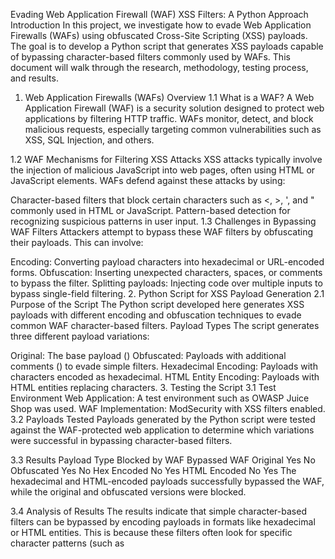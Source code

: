 Evading Web Application Firewall (WAF) XSS Filters: A Python Approach
Introduction
In this project, we investigate how to evade Web Application Firewalls (WAFs) using obfuscated Cross-Site Scripting (XSS) payloads. The goal is to develop a Python script that generates XSS payloads capable of bypassing character-based filters commonly used by WAFs. This document will walk through the research, methodology, testing process, and results.

1. Web Application Firewalls (WAFs) Overview
1.1 What is a WAF?
A Web Application Firewall (WAF) is a security solution designed to protect web applications by filtering HTTP traffic. WAFs monitor, detect, and block malicious requests, especially targeting common vulnerabilities such as XSS, SQL Injection, and others.

1.2 WAF Mechanisms for Filtering XSS Attacks
XSS attacks typically involve the injection of malicious JavaScript into web pages, often using HTML or JavaScript elements. WAFs defend against these attacks by using:

Character-based filters that block certain characters such as <, >, ', and " commonly used in HTML or JavaScript.
Pattern-based detection for recognizing suspicious patterns in user input.
1.3 Challenges in Bypassing WAF Filters
Attackers attempt to bypass these WAF filters by obfuscating their payloads. This can involve:

Encoding: Converting payload characters into hexadecimal or URL-encoded forms.
Obfuscation: Inserting unexpected characters, spaces, or comments to bypass the filter.
Splitting payloads: Injecting code over multiple inputs to bypass single-field filtering.
2. Python Script for XSS Payload Generation
2.1 Purpose of the Script
The Python script developed here generates XSS payloads with different encoding and obfuscation techniques to evade common WAF character-based filters.
Payload Types
The script generates three different payload variations:

Original: The base payload (<script>alert('XSS');</script>)
Obfuscated: Payloads with additional comments (<!-- -->) to evade simple filters.
Hexadecimal Encoding: Payloads with characters encoded as hexadecimal.
HTML Entity Encoding: Payloads with HTML entities replacing characters.
3. Testing the Script
3.1 Test Environment
Web Application: A test environment such as OWASP Juice Shop was used.
WAF Implementation: ModSecurity with XSS filters enabled.
3.2 Payloads Tested
Payloads generated by the Python script were tested against the WAF-protected web application to determine which variations were successful in bypassing character-based filters.

3.3 Results
Payload Type	Blocked by WAF	Bypassed WAF
Original	Yes	No
Obfuscated	Yes	No
Hex Encoded	No	Yes
HTML Encoded	No	Yes
The hexadecimal and HTML-encoded payloads successfully bypassed the WAF, while the original and obfuscated versions were blocked.

3.4 Analysis of Results
The results indicate that simple character-based filters can be bypassed by encoding payloads in formats like hexadecimal or HTML entities. This is because these filters often look for specific character patterns (such as <script>) rather than encoded versions.

4. Conclusion
4.1 Key Findings
Character-based filters in WAFs are effective against simple XSS payloads but can be evaded through encoding and obfuscation techniques.
Hexadecimal and HTML entity encoding proved effective in bypassing the filters tested in this project.
4.2 Recommendations
Web developers should employ additional layers of defense, such as Content Security Policy (CSP) and input validation, rather than relying solely on WAFs to prevent XSS attacks.
WAFs should implement deeper inspection methods capable of decoding or normalizing input before applying filters.
5. Python Script and Documentation on GitHub
The Python script and testing documentation can be found on GitHub:https://github.com/Sajin25/evasion/blob/main/eva.py
